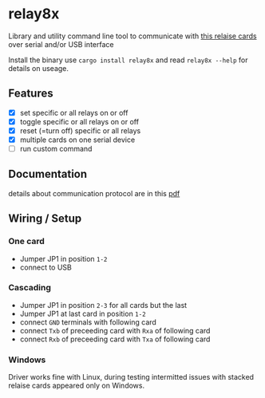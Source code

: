 # relay8x

Library and utility command line tool to communicate with [this relaise cards](https://www.conrad.de/de/relaiskarte-baustein-conrad-components-197720-12-vdc-24-vdc-197720.html#downloadcenter) over serial and/or USB interface

Install the binary use `cargo install relay8x` and read `relay8x --help` for details on useage.

## Features

- [x] set specific or all relays on or off
- [x] toggle specific or all relays on or off
- [x] reset (=turn off) specific or all relays
- [x] multiple cards on one serial device
- [ ] run custom command

## Documentation

details about communication protocol are in this [pdf](DOC_8FACH_RELAISKARTE_24V_7A_de_en_fr_nl.pdf)

## Wiring / Setup

### One card

- Jumper JP1 in position `1-2`
- connect to USB

### Cascading

- Jumper JP1 in position `2-3` for all cards but the last
- Jumper JP1 at last card in position `1-2`
- connect `GND` terminals with following card
- connect `Txb` of preceeding card with `Rxa` of following card
- connect `Rxb` of preceeding card with `Txa` of following card

### Windows

Driver works fine with Linux, during testing intermitted issues with stacked relaise cards appeared only on Windows.